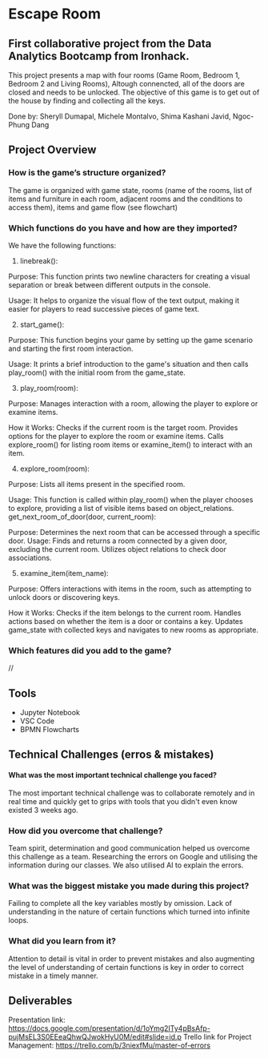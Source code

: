 # Escape Room 

## First collaborative project from the Data Analytics Bootcamp from Ironhack. 
This project presents a map with four rooms (Game Room, Bedroom 1, Bedroom 2 and Living Rooms), Altough connencted, all of the doors are closed and needs to be unlocked. The objective of this game is to get out of the house by finding and collecting all the keys. 

Done by:
Sheryll Dumapal,
Michele Montalvo,
Shima Kashani Javid,
Ngoc-Phung Dang


## Project Overview 

### How is the game’s structure organized?
The game is organized with game state, rooms (name of the rooms, list of items and furniture in each room, adjacent rooms and the conditions to access them), items and game flow (see flowchart)

### Which functions do you have and how are they imported?

We have the following functions:

1. linebreak():

Purpose: 
This function prints two newline characters for creating a visual separation or break between different outputs in the console.

Usage: 
It helps to organize the visual flow of the text output, making it easier for players to read successive pieces of game text.

2. start_game():

Purpose: 
This function begins your game by setting up the game scenario and starting the first room interaction.

Usage: 
It prints a brief introduction to the game's situation and then calls play_room() with the initial room from the game_state.

3. play_room(room):

Purpose: 
Manages interaction with a room, allowing the player to explore or examine items.

How it Works:
Checks if the current room is the target room.
Provides options for the player to explore the room or examine items.
Calls explore_room() for listing room items or examine_item() to interact with an item.

4. explore_room(room):

Purpose: 
Lists all items present in the specified room.

Usage: 
This function is called within play_room() when the player chooses to explore, providing a list of visible items based on object_relations.
get_next_room_of_door(door, current_room):

Purpose: 
Determines the next room that can be accessed through a specific door.
Usage: Finds and returns a room connected by a given door, excluding the current room. Utilizes object relations to check door associations.

5. examine_item(item_name):

Purpose: 
Offers interactions with items in the room, such as attempting to unlock doors or discovering keys.

How it Works:
Checks if the item belongs to the current room.
Handles actions based on whether the item is a door or contains a key.
Updates game_state with collected keys and navigates to new rooms as appropriate.


### Which features did you add to the game?

//

## Tools
- Jupyter Notebook 
- VSC Code 
- BPMN Flowcharts 

## Technical Challenges (erros & mistakes)
 
#### What was the most important technical challenge you faced?
The most important technical challenge was to collaborate remotely and in real time and quickly get to grips with tools that you didn't even know existed 3 weeks ago.

### How did you overcome that challenge?
Team spirit, determination and good communication helped us overcome this challenge as a team. Researching the errors on Google and utilising the information during our classes. We also utilised AI to explain the errors.

### What was the biggest mistake you made during this project?
Failing to complete all the key variables mostly by omission. Lack of understanding in the nature of certain functions which turned into infinite loops. 

### What did you learn from it?
Attention to detail is vital in order to prevent mistakes and also augmenting the level of understanding of certain functions is key in order to correct mistake in a timely manner.

## Deliverables 
Presentation link: https://docs.google.com/presentation/d/1oYmg2ITy4pBsAfp-pujMsEL3S0EEeaQhwQJwokHyU0M/edit#slide=id.p
Trello link for Project Management: https://trello.com/b/3niexfMu/master-of-errors